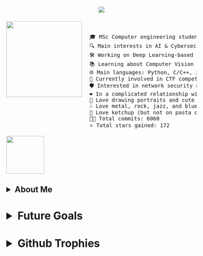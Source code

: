 <br clear="both">

<div align="center">
  <img src="https://github.com/user-attachments/assets/44630d1e-9d37-4bc2-9b90-57260d69f3c6"  />
</div>

###

<img align="left" height="200" src="https://github.com/user-attachments/assets/441be72a-9c27-4997-ab74-3d14ab6e88ef" style="margin-right: 20px;" />

&nbsp;&nbsp;&nbsp;&nbsp;&nbsp;&nbsp;&nbsp;&nbsp;&nbsp;&nbsp;

<pre>
🎓 MSc Computer engineering student @Unibo  
🔍 Main interests in AI & Cybersec  
🛠 Working on Deep Learning-based cybersecurity solutions  
📚 Learning about Computer Vision and Machine Learning stuff  
🌐 Main languages: Python, C/C++, Java  
🚩 Currently involved in CTF competitions and sysadmin tasks  
🛡️ Interested in network security and web security  
❤️ In a complicated relationship with Suricata IDS  
🎨 Love drawing portraits and cute stuff, cycling, going to concerts  
🎶 Love metal, rock, jazz, and blues  
🍅 Love ketchup (but not on pasta or pizza)  
👨‍💻 Total commits: 6060  
⭐ Total stars gained: 172  
</pre>

<img align="center" height="100" src="https://user-images.githubusercontent.com/74038190/212284158-e840e285-664b-44d7-b79b-e264b5e54825.gif" />

<h2><details>
<summary>About Me</summary>
<br clear="both">

<div align="center">
  <img height="200" src="https://i.imgflip.com/65efzo.gif"  />
</div>

###

<img align="left" height="200" src="https://i.imgflip.com/65efzo.gif"  />

###

<p align="left">🎓 MSc Computer engineering student @Unibo  <br>🔍 Main interests in AI & Cybersec  <br>🛠 Working on Deep Learning-based cybersecurity solutions  <br>📚 Learning about Computer Vision and Machine Learning stuff  <br>🌐 Main languages: Python, C/C++, Java  <br>🚩 Currently involved in CTF competitions and sysadmin tasks  <br>🛡️ Interested in network security and web security  <br>❤️ In a complicated relationship with Suricata IDS</p>

###

  
</details></h2>
<h1><details>
<summary>Future Goals</summary>
blah blah blah blah you found me!
</details></h1>
<h1><details>
<summary>Github Trophies</summary>
blah blah blah blah you found me!
</details></h1>
